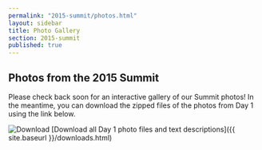 ```yaml
---
permalink: "2015-summit/photos.html"
layout: sidebar
title: Photo Gallery
section: 2015-summit
published: true
---
```

 
## Photos from the 2015 Summit

Please check back soon for an interactive gallery of our Summit photos! In the meantime, you can download the zipped files of the photos from Day 1 using the link below.

<!--
![Photo](http://google.github.io/material-design-icons/image/svg/ic_photo_24px.svg "Photo") [View Photos from Day One]({{ site.baseurl }}/2015-summit/day-one-photos.html)

![Photo](http://google.github.io/material-design-icons/image/svg/ic_photo_24px.svg "Photo") [View Photos from Day Two]({{ site.baseurl }}/2015-summit/day-two-photos.html)
-->

![Download](http://google.github.io/material-design-icons/action/svg/ic_get_app_24px.svg "Download") [Download all Day 1 photo files and text descriptions]({{ site.baseurl }}/downloads.html)

